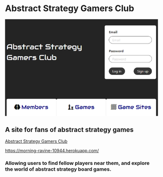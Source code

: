 # Abstract Strategy Gamers Club

![Screen shot](./images/screenshot.PNG)

## A site for fans of abstract strategy games

[Abstract Strategy Gamers Club](https://morning-ravine-10944.herokuapp.com/)

https://morning-ravine-10944.herokuapp.com/

### Allowing users to find fellow players near them, and explore the world of abstract strategy board games.